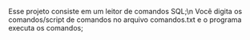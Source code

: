 Esse projeto consiste em um leitor de comandos SQL;\n
Você digita os comandos/script de comandos no arquivo comandos.txt e o programa executa os comandos; 
